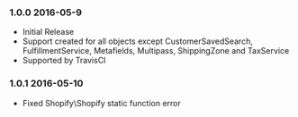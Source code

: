 ### 1.0.0 2016-05-9

 * Initial Release
 * Support created for all objects except CustomerSavedSearch, FulfillmentService, Metafields, Multipass, ShippingZone and TaxService
 * Supported by TravisCI

### 1.0.1 2016-05-10

 * Fixed Shopify\Shopify static function error
 
